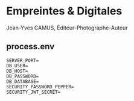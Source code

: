 # Empreintes & Digitales
Jean-Yves CAMUS, Éditeur-Photographe-Auteur

## process.env
```
SERVER_PORT=
DB_USER=
DB_HOST=
DB_PASSWORD=
DB_DATABASE=
SECURITY_PASSWORD_PEPPER=
SECURITY_JWT_SECRET=
```
